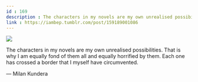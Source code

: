 ```yaml
---
id : 169
description : The characters in my novels are my own unrealised possibilities. That is why I am equally fond of them all and equally horrified by them. Each one has crossed a border that I myself have circumvented.
link : https://iambep.tumblr.com/post/159189001086
---
```


![](https://64.media.tumblr.com/082c81c91a58b83e206787bbc2740615/tumblr_onw0amnmsN1u3a9rjo1_1280.png)

The characters in my novels are my own unrealised possibilities. That is
why I am equally fond of them all and equally horrified by them. Each one
has crossed a border that I myself have circumvented.

— Milan Kundera